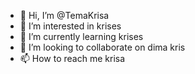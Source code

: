 - 👋 Hi, I’m @TemaKrisa
- 👀 I’m interested in krises
- 🌱 I’m currently learning krises
- 💞️ I’m looking to collaborate on dima kris
- 📫 How to reach me krisa

<!---
TemaKrisa/TemaKrisa is a ✨ special ✨ repository because its `README.md` (this file) appears on your GitHub profile.
You can click the Preview link to take a look at your changes.
--->
